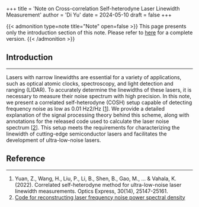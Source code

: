 +++
title = 'Note on Cross-correlation Self-heterodyne Laser Linewidth Measurement'
author = 'Di Yu'
date = 2024-05-10
draft = false
+++

{{< admonition type=note title="Note" open=false >}}
This page presents only the introduction section of this note. Please refer to [here](/posts/note-linewidth-measurement/Note_linewidth_measurement.pdf) for a complete version.
{{< /admonition >}}

## Introduction

---

Lasers with narrow linewidths are essential for a variety of applications, such as optical atomic clocks, spectroscopy, and light detection and ranging (LIDAR). To accurately determine the linewidths of these lasers, it is necessary to measure their noise spectrum with high precision. In this note, we present a correlated self-heterodyne (COSH) setup capable of detecting frequency noise as low as 0.01 Hz2/Hz [[1](#reference)]. We provide a detailed explanation of the signal processing theory behind this scheme, along with annotations for the released code used to calculate the laser noise spectrum \[[2](#reference)]. This setup meets the requirements for characterizing the linewidth of cutting-edge semiconductor lasers and facilitates the development of ultra-low-noise lasers.

## Reference

---

1. Yuan, Z., Wang, H., Liu, P., Li, B., Shen, B., Gao, M., ... & Vahala, K. (2022). Correlated self-heterodyne method for ultra-low-noise laser linewidth measurements. Optics Express, 30(14), 25147-25161.
2. [Code for reconstructing laser frequency noise power spectral density](https://github.com/MaodongGao/pycosh)